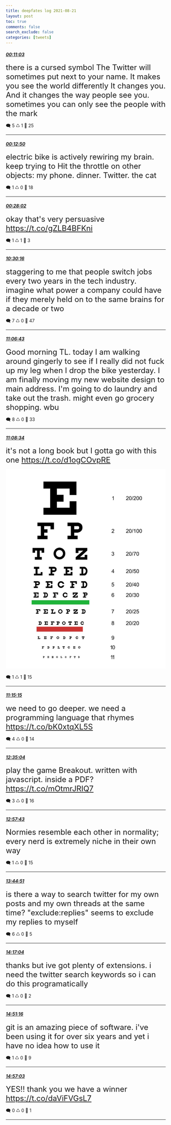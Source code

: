 ```yaml
---
title: deepfates log 2021-08-21
layout: post
toc: true
comments: false
search_exclude: false
categories: [tweets]
---
```



#### <a href = "https://twitter.com/deepfates/status/1428962834507997184">*00:11:03*</a>

<font size="5">there is a cursed symbol The Twitter will sometimes put next to your name. It makes you see the world differently It changes you. And it changes the way people see you.   sometimes you can only see the people with the mark</font>



🗨️ 5 ♺ 1 🤍  25   

---
    
#### <a href = "https://twitter.com/deepfates/status/1428963283462066184">*00:12:50*</a>

<font size="5">electric bike is actively rewiring my brain. keep trying to Hit the throttle on other objects: my phone. dinner. Twitter. the cat</font>



🗨️ 1 ♺ 0 🤍  18   

---
    
#### <a href = "https://twitter.com/deepfates/status/1428967107656503298">*00:28:02*</a>

<font size="5">okay that's very persuasive  https://t.co/gZLB4BFKni</font>



🗨️ 1 ♺ 1 🤍  3   

---
    
#### <a href = "https://twitter.com/deepfates/status/1429118664876376076">*10:30:16*</a>

<font size="5">staggering to me that people switch jobs every two years in the tech industry. imagine what power a company could have if they merely held on to the same brains for a decade or two</font>



🗨️ 7 ♺ 0 🤍  47   

---
    
#### <a href = "https://twitter.com/deepfates/status/1429127838419099649">*11:06:43*</a>

<font size="5">Good morning TL. today I am walking around gingerly to see if I really did not fuck up my leg when I drop the bike yesterday. I am finally moving my new website design to main address. I'm going to do laundry and take out the trash. might even go grocery shopping.  wbu</font>



🗨️ 8 ♺ 0 🤍  33   

---
    
#### <a href = "https://twitter.com/deepfates/status/1429128305660375047">*11:08:34*</a>

<font size="5">it's not a long book but I gotta go with this one  https://t.co/d1ogCOvpRE</font>

![image from twitter](/./images/E9VInqfWYAYDOOS.jpg)


🗨️ 1 ♺ 1 🤍  15   

---
    
#### <a href = "https://twitter.com/deepfates/status/1429129985021956102">*11:15:15*</a>

<font size="5">we need to go deeper.  we need a programming language that rhymes   https://t.co/bK0xtqXL5S</font>



🗨️ 4 ♺ 0 🤍  14   

---
    
#### <a href = "https://twitter.com/deepfates/status/1429150073578037252">*12:35:04*</a>

<font size="5">play the game Breakout. written with javascript.   inside a PDF?   https://t.co/mOtmrJRIQ7</font>



🗨️ 3 ♺ 0 🤍  16   

---
    
#### <a href = "https://twitter.com/deepfates/status/1429155773955940358">*12:57:43*</a>

<font size="5">Normies resemble each other in normality; every nerd is extremely niche in their own way</font>



🗨️ 1 ♺ 0 🤍  15   

---
    
#### <a href = "https://twitter.com/deepfates/status/1429167633660850182">*13:44:51*</a>

<font size="5">is there a way to search twitter for my own posts and my own threads at the same time?  "exclude:replies" seems to exclude my replies to myself</font>



🗨️ 6 ♺ 0 🤍  5   

---
    
#### <a href = "https://twitter.com/deepfates/status/1429175743641235457">*14:17:04*</a>

<font size="5">thanks but ive got plenty of extensions. i need the twitter search keywords so i can do this programatically</font>



🗨️ 1 ♺ 0 🤍  2   

---
    
#### <a href = "https://twitter.com/deepfates/status/1429184350764118017">*14:51:16*</a>

<font size="5">git is an amazing piece of software. i've been using it for over six years and yet i have no idea how to use it</font>



🗨️ 1 ♺ 0 🤍  9   

---
    
#### <a href = "https://twitter.com/deepfates/status/1429185802731458563">*14:57:03*</a>

<font size="5">YES!! thank you we have a winner   https://t.co/daViFVGsL7</font>



🗨️ 0 ♺ 0 🤍  1   

---
    
            
